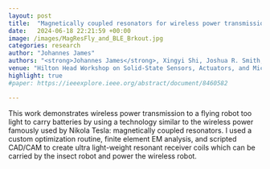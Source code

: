 ```yaml
---
layout: post
title:  "Magnetically coupled resonators for wireless power transmission to insect sized flapping wing robots"
date:   2024-06-18 22:21:59 +00:00
image: /images/MagResFly_and_BLE_Brkout.jpg
categories: research
author: "Johannes James"
authors: "<strong>Johannes James</strong>, Xingyi Shi, Joshua R. Smith, and Sawyer B. Fuller"
venue: "Hilton Head Workshop on Solid-State Sensors, Actuators, and Microsystems"
highlight: true
#paper: https://ieeexplore.ieee.org/abstract/document/8460582

---
```

This work demonstrates wireless power transmission to a flying robot too light to carry batteries by using a technology similar to the wireless power famously used by Nikola Tesla: magnetically coupled resonators. I used a custom optimization routine, finite element EM analysis, and scripted CAD/CAM to create ultra light-weight resonant receiver coils which can be carried by the insect robot and power the wireless robot. 
